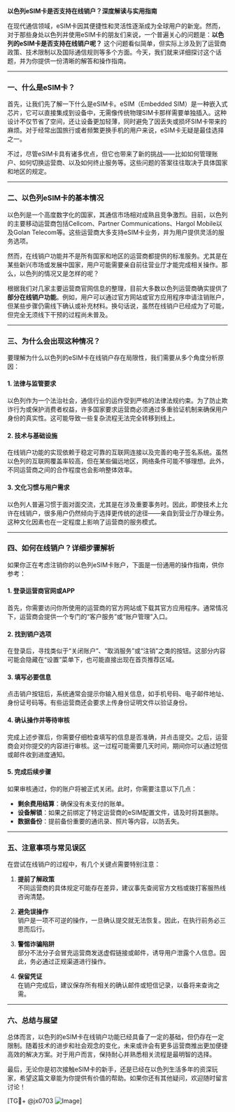 **以色列eSIM卡是否支持在线销户？深度解读与实用指南**

在现代通信领域，eSIM卡因其便捷性和灵活性逐渐成为全球用户的新宠。然而，对于那些身处以色列并使用eSIM卡的朋友们来说，一个普遍关心的问题是：**以色列的eSIM卡是否支持在线销户呢？** 这个问题看似简单，但实际上涉及到了运营商政策、技术限制以及国际通信规则等多个方面。今天，我们就来详细探讨这个话题，并为你提供一份清晰的解答和操作指南。

---

### 一、什么是eSIM卡？

首先，让我们先了解一下什么是eSIM卡。eSIM（Embedded SIM）是一种嵌入式芯片，它可以直接集成到设备中，无需像传统物理SIM卡那样需要单独插入。这种设计不仅节省了空间，还让设备更加轻薄，同时避免了因丢失或损坏SIM卡带来的麻烦。对于经常出国旅行或者频繁更换手机的用户来说，eSIM卡无疑是最佳选择之一。

不过，尽管eSIM卡具有诸多优点，但它也带来了新的挑战——比如如何管理账户、如何切换运营商、以及如何终止服务等。这些问题的答案往往取决于具体国家和地区的规定。

---

### 二、以色列eSIM卡的基本情况

以色列是一个高度数字化的国家，其通信市场相对成熟且竞争激烈。目前，以色列的主要移动运营商包括Cellcom、Partner Communications、Hargol Mobile以及Golan Telecom等。这些运营商大多支持eSIM卡业务，并为用户提供灵活的服务选项。

然而，在线销户功能并不是所有国家和地区的运营商都提供的标准服务。尤其是在某些新兴市场或发展中国家，用户可能需要亲自前往营业厅才能完成相关操作。那么，以色列的情况又是怎样的呢？

根据我们对几家主要运营商官网信息的整理，目前大多数以色列运营商确实提供了**部分在线销户功能**。例如，用户可以通过官方网站或官方应用程序申请注销账户，但某些步骤仍需线下确认或补充材料。换句话说，虽然在线销户已经成为了可能，但完全无须线下干预的过程尚未普及。

---

### 三、为什么会出现这种情况？

要理解为什么以色列的eSIM卡在线销户存在局限性，我们需要从多个角度分析原因：

#### 1. **法律与监管要求**
以色列作为一个法治社会，通信行业的运作受到严格的法律法规约束。为了防止欺诈行为或保护消费者权益，许多国家要求运营商必须通过多重验证机制来确保用户身份的真实性。这可能导致一些复杂流程无法完全转移到线上。

#### 2. **技术与基础设施**
在线销户功能的实现依赖于稳定可靠的互联网连接以及完善的电子签名系统。虽然以色列的互联网覆盖率较高，但在某些偏远地区，网络条件可能不够理想。此外，不同运营商之间的合作程度也会影响整体效率。

#### 3. **文化习惯与用户需求**
以色列人普遍习惯于面对面交流，尤其是在涉及重要事务时。因此，即使技术上允许在线销户，很多用户仍然倾向于选择更传统的途径——亲自到营业厅办理业务。这种文化因素也在一定程度上影响了运营商的服务模式。

---

### 四、如何在线销户？详细步骤解析

如果你正在考虑注销你的以色列eSIM卡账户，下面是一份通用的操作指南，供你参考：

#### 1. 登录运营商官网或APP
首先，你需要访问你所使用的运营商的官方网站或下载其官方应用程序。通常情况下，运营商会提供一个专门的“客户服务”或“账户管理”入口。

#### 2. 找到销户选项
在登录后，寻找类似于“关闭账户”、“取消服务”或“注销”之类的按钮。这部分内容可能会隐藏在“设置”菜单下，也可能直接出现在首页推荐区域。

#### 3. 填写必要信息
点击销户按钮后，系统通常会提示你输入相关信息，如手机号码、电子邮件地址、身份证号码等。有些运营商还会要求上传身份证明文件以验证身份。

#### 4. 确认操作并等待审核
完成上述步骤后，你需要仔细检查填写的信息是否准确，并点击提交。之后，运营商会对你提交的内容进行审核。这一过程可能需要几天时间，期间你可以通过短信或邮件收到进度通知。

#### 5. 完成后续步骤
如果审核通过，你的账户将被正式关闭。此时，你需要注意以下几点：
- **剩余费用结算**：确保没有未支付的账单。
- **设备解锁**：如果之前绑定了特定运营商的eSIM配置文件，请及时将其删除。
- **数据备份**：提前备份重要的通讯录、照片等内容，以防丢失。

---

### 五、注意事项与常见误区

在尝试在线销户的过程中，有几个关键点需要特别注意：

1. **提前了解政策**  
   不同运营商的具体规定可能存在差异，建议事先查阅官方文档或拨打客服热线咨询清楚。

2. **避免误操作**  
   销户是一项不可逆的操作，一旦确认提交就无法恢复。因此，在执行前务必三思而后行。

3. **警惕诈骗陷阱**  
    部分不法分子会冒充运营商发送虚假链接或邮件，诱导用户泄露个人信息。因此，务必通过正规渠道进行操作。

4. **保留凭证**  
    在销户完成后，建议保存所有相关的确认邮件或短信记录，以备将来查询之需。

---

### 六、总结与展望

总体而言，以色列的eSIM卡在线销户功能已经具备了一定的基础，但仍存在一定限制。随着技术的进步和社会观念的变化，未来或许会有更多运营商推出更加便捷高效的解决方案。对于用户而言，保持耐心并熟悉相关流程是最明智的选择。

最后，无论你是初次接触eSIM卡的新手，还是已经在以色列生活多年的资深玩家，希望这篇文章能为你提供有价值的帮助。如果你还有其他疑问，欢迎随时留言讨论！

[TG💪+ @jx0703 ![Image](https://github.com/user-attachments/assets/dbca1d08-cadb-493c-b0ec-ad6f7a83f270)]